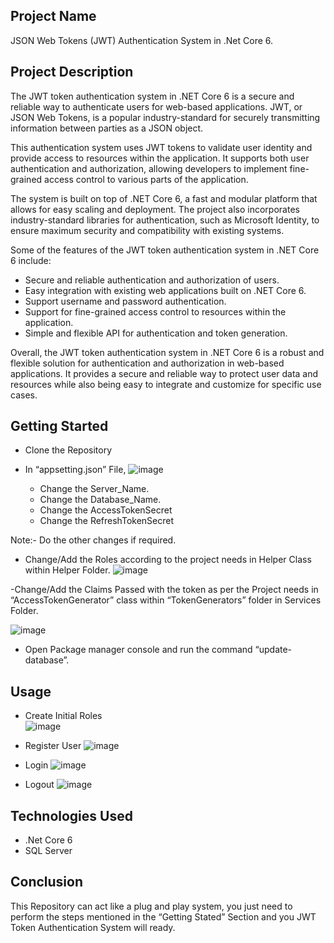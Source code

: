 ## Project Name
JSON Web Tokens (JWT) Authentication System in .Net Core 6.

## Project Description
The JWT token authentication system in .NET Core 6 is a secure and reliable way to authenticate users for web-based applications. JWT, or JSON Web Tokens, is a popular industry-standard for securely transmitting information between parties as a JSON object. 

This authentication system uses JWT tokens to validate user identity and provide access to resources within the application. It supports both user authentication and authorization, allowing developers to implement fine-grained access control to various parts of the application.

The system is built on top of .NET Core 6, a fast and modular platform that allows for easy scaling and deployment. The project also incorporates industry-standard libraries for authentication, such as Microsoft Identity, to ensure maximum security and compatibility with existing systems.

Some of the features of the JWT token authentication system in .NET Core 6 include:

- Secure and reliable authentication and authorization of users.
- Easy integration with existing web applications built on .NET Core 6.
- Support username and password authentication.
- Support for fine-grained access control to resources within the application.
- Simple and flexible API for authentication and token generation.

Overall, the JWT token authentication system in .NET Core 6 is a robust and flexible solution for authentication and authorization in web-based applications. It provides a secure and reliable way to protect user data and resources while also being easy to integrate and customize for specific use cases.

## Getting Started

- Clone the Repository
- In “appsetting.json” File, 
![image](https://user-images.githubusercontent.com/98965203/233771473-093e4477-17c7-4cbf-a294-211b654f1a94.png)

 
  -	Change the Server_Name.
  -	Change the Database_Name.
  -	Change the AccessTokenSecret
  - Change the RefreshTokenSecret

Note:- Do the other changes if required.

- Change/Add the Roles according to the project needs in Helper Class within Helper Folder.
![image](https://user-images.githubusercontent.com/98965203/233771745-46412577-6fc5-41ec-b280-c2cba3c6aa0a.png)

 
-Change/Add the Claims Passed with the token as per the Project needs in “AccessTokenGenerator” class within “TokenGenerators” folder in Services Folder.

![image](https://user-images.githubusercontent.com/98965203/233771755-1d12a67e-2355-47f2-88e6-d6d80e43d371.png)


- Open Package manager console and run the command “update-database”.
## Usage
-	Create Initial Roles  
  ![image](https://user-images.githubusercontent.com/98965203/233771774-51c7a857-f84b-4691-9ddf-ba52229cf2c6.png)

-	Register User
  ![image](https://user-images.githubusercontent.com/98965203/233771782-728a145b-64bd-4630-bddc-e47a964538a1.png)

-	Login
  ![image](https://user-images.githubusercontent.com/98965203/233771784-3d04032f-8341-46cf-9377-c33e7cc6a503.png)

- Logout
 ![image](https://user-images.githubusercontent.com/98965203/233771793-274721ae-f697-4d44-93e4-0d11964a3aee.png)


## Technologies Used

- .Net Core 6
- SQL Server 


## Conclusion

This Repository can act like a plug and play system, you just need to perform the steps mentioned in the “Getting Stated” Section and you JWT Token Authentication System will ready.
